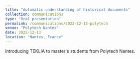 ```yaml
---
title: "Automatic understanding of historical documents"
collection: communications
type: "Oral presentation"
permalink: /communications/2022-12-13-polytech
venue: "Polytech Nantes"
date: 2022-12-13
location: "Nantes, France"
---
```


Introducing TEKLIA to master's students from Polytech Nantes. 